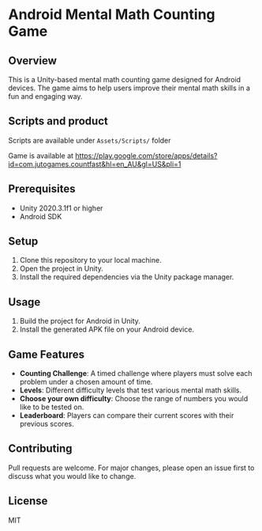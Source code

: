 # Android Mental Math Counting Game

## Overview
This is a Unity-based mental math counting game designed for Android devices. The game aims to help users improve their mental math skills in a fun and engaging way.

## Scripts and product
Scripts are available under `Assets/Scripts/` folder

Game is available at https://play.google.com/store/apps/details?id=com.jutogames.countfast&hl=en_AU&gl=US&pli=1

## Prerequisites
- Unity 2020.3.1f1 or higher
- Android SDK

## Setup
1. Clone this repository to your local machine.
2. Open the project in Unity.
3. Install the required dependencies via the Unity package manager.

## Usage
1. Build the project for Android in Unity.
2. Install the generated APK file on your Android device.

## Game Features
- **Counting Challenge**: A timed challenge where players must solve each problem under a chosen amount of time.
- **Levels**: Different difficulty levels that test various mental math skills.
- **Choose your own difficulty**: Choose the range of numbers you would like to be tested on.
- **Leaderboard**: Players can compare their current scores with their previous scores.

## Contributing
Pull requests are welcome. For major changes, please open an issue first to discuss what you would like to change.

## License
MIT